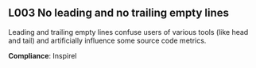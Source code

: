 L003 No leading and no trailing empty lines
-------------------------------------------

Leading and trailing empty lines confuse users of various tools (like head and
tail) and artificially influence some source code metrics.

**Compliance**: Inspirel
